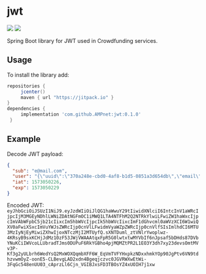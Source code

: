 # jwt
[![](https://jitpack.io/v/AMPnet/jwt.svg)](https://jitpack.io/#AMPnet/jwt) [![](https://jitci.com/gh/AMPnet/jwt/svg)](https://jitci.com/gh/AMPnet/jwt)

Spring Boot library for JWT used in Crowdfunding services.

## Usage
To install the library add: 
 
 ```gradle
 repositories { 
      jcenter()
      maven { url "https://jitpack.io" }
 }
 dependencies {
      implementation 'com.github.AMPnet:jwt:0.1.0'
  }
 ```  

## Example
Decode JWT payload: 
```json
{
  "sub": "e@mail.com",
  "user": "{\"uuid\":\"370a248e-cbd0-4af8-b1d5-0851a3d654db\",\"email\":\"e@mail.com\",\"name\":\"Name\",\"authorities\":[\"Auth\"],\"enabled\":true,\"verified\":true}",
  "iat": 1573050226,
  "exp": 1573050229
}
```
Encoded JWT: ```eyJhbGciOiJSUzI1NiJ9.eyJzdWIiOiJlQG1haWwuY29tIiwidXNlciI6IntcInV1aWRcIjpcIjM3MGEyNDhlLWNiZDAtNGFmOC1iMWQ1LTA4NTFhM2Q2NTRkYlwiLFwiZW1haWxcIjpcImVAbWFpbC5jb21cIixcIm5hbWVcIjpcIk5hbWVcIixcImF1dGhvcml0aWVzXCI6W1wiQXV0aFwiXSxcImVuYWJsZWRcIjp0cnVlLFwidmVyaWZpZWRcIjp0cnVlfSIsImlhdCI6MTU3MzIyNjEyMiwiZXhwIjoxNTczMjI2MTUyfQ.sXNTDuml_ztVNlrYwoplwz-4KRsyB9sxKCHjJdMz10zF53JWjVWAAAtqxFpR5G0lwtxtwMYVbIf6nJpsaf5bDHds87DVbYNuKCiIWVcoLLUbradTJms0DUPuF6RkYGBho4pjMQMZtPR2L1EO3Y3dh7xy23devsOmtMVv3P-Kf3g2yULbrh6WedYsQ2MxWOXQqmbXFF6W_EqVmTVFYHxpkzNDxxhmkYOp90JgPtv6VN9tdhzvwmOyZ-oonE5-CLBevgLAD2xdn4Bgeqjczvc0JGVRWXwEtWi-3FqGc548enUU03_cAprzLl6Cjn_VGIBJxsFD3TBOsYZ4xUOIH7j1xw```
